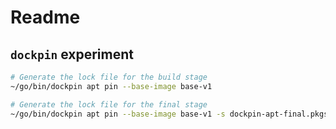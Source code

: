 # Readme

## `dockpin` experiment

```sh
# Generate the lock file for the build stage
~/go/bin/dockpin apt pin --base-image base-v1

# Generate the lock file for the final stage
~/go/bin/dockpin apt pin --base-image base-v1 -s dockpin-apt-final.pkgs -p dockpin-apt-final.lock
```
